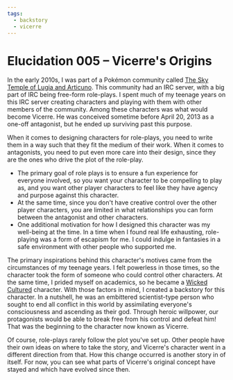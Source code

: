 ```yaml
---
tags:
  - backstory
  - vicerre
---
```


# Elucidation 005 – Vicerre's Origins

In the early 2010s, I was part of a Pokémon community called [The Sky Temple of Lugia and Articuno](https://www.tumblr.com/theskytemple). This community had an IRC server, with a big part of IRC being free-form role-plays. I spent much of my teenage years on this IRC server creating characters and playing with them with other members of the community. Among these characters was what would become Vicerre. He was conceived sometime before April 20, 2013 as a one-off antagonist, but he ended up surviving past this purpose.

When it comes to designing characters for role-plays, you need to write them in a way such that they fit the medium of their work. When it comes to antagonists, you need to put even more care into their design, since they are the ones who drive the plot of the role-play.

- The primary goal of role plays is to ensure a fun experience for everyone involved, so you want your character to be compelling to play as, and you want other player characters to feel like they have agency and purpose against this character.
- At the same time, since you don't have creative control over the other player characters, you are limited in what relationships you can form between the antagonist and other characters.
- One additional motivation for how I designed this character was my well-being at the time. In a time when I found real life exhausting, role-playing was a form of escapism for me. I could indulge in fantasies in a safe environment with other people who supported me.

The primary inspirations behind this character's motives came from the circumstances of my teenage years. I felt powerless in those times, so the character took the form of someone who could control other characters. At the same time, I prided myself on academics, so he became a [Wicked Cultured](https://tvtropes.org/pmwiki/pmwiki.php/Main/WickedCultured) character. With those factors in mind, I created a backstory for this character. In a nutshell, he was an embittered scientist-type person who sought to end all conflict in this world by assimilating everyone's consciousness and ascending as their god. Through heroic willpower, our protagonists would be able to break free from his control and defeat him! That was the beginning to the character now known as Vicerre.

Of course, role-plays rarely follow the plot you've set up. Other people have their own ideas on where to take the story, and Vicerre's character went in a different direction from that. How this change occurred is another story in of itself. For now, you can see what parts of Vicerre's original concept have stayed and which have evolved since then.

